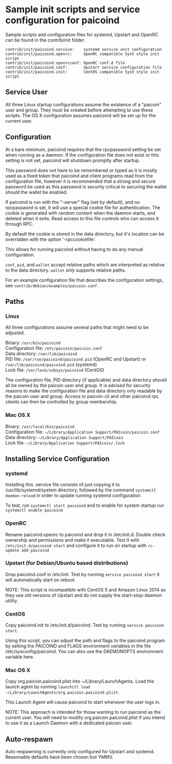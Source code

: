 Sample init scripts and service configuration for paicoind
==========================================================

Sample scripts and configuration files for systemd, Upstart and OpenRC
can be found in the contrib/init folder.

    contrib/init/paicoind.service:    systemd service unit configuration
    contrib/init/paicoind.openrc:     OpenRC compatible SysV style init script
    contrib/init/paicoind.openrcconf: OpenRC conf.d file
    contrib/init/paicoind.conf:       Upstart service configuration file
    contrib/init/paicoind.init:       CentOS compatible SysV style init script

Service User
---------------------------------

All three Linux startup configurations assume the existence of a "paicoin" user
and group.  They must be created before attempting to use these scripts.
The OS X configuration assumes paicoind will be set up for the current user.

Configuration
---------------------------------

At a bare minimum, paicoind requires that the rpcpassword setting be set
when running as a daemon.  If the configuration file does not exist or this
setting is not set, paicoind will shutdown promptly after startup.

This password does not have to be remembered or typed as it is mostly used
as a fixed token that paicoind and client programs read from the configuration
file, however it is recommended that a strong and secure password be used
as this password is security critical to securing the wallet should the
wallet be enabled.

If paicoind is run with the "-server" flag (set by default), and no rpcpassword is set,
it will use a special cookie file for authentication. The cookie is generated with random
content when the daemon starts, and deleted when it exits. Read access to this file
controls who can access it through RPC.

By default the cookie is stored in the data directory, but it's location can be overridden
with the option '-rpccookiefile'.

This allows for running paicoind without having to do any manual configuration.

`conf`, `pid`, and `wallet` accept relative paths which are interpreted as
relative to the data directory. `wallet` *only* supports relative paths.

For an example configuration file that describes the configuration settings,
see `contrib/debian/examples/paicoin.conf`.

Paths
---------------------------------

### Linux

All three configurations assume several paths that might need to be adjusted.

Binary:              `/usr/bin/paicoind`  
Configuration file:  `/etc/paicoin/paicoin.conf`  
Data directory:      `/var/lib/paicoind`  
PID file:            `/var/run/paicoind/paicoind.pid` (OpenRC and Upstart) or `/var/lib/paicoind/paicoind.pid` (systemd)  
Lock file:           `/var/lock/subsys/paicoind` (CentOS)  

The configuration file, PID directory (if applicable) and data directory
should all be owned by the paicoin user and group.  It is advised for security
reasons to make the configuration file and data directory only readable by the
paicoin user and group.  Access to paicoin-cli and other paicoind rpc clients
can then be controlled by group membership.

### Mac OS X

Binary:              `/usr/local/bin/paicoind`  
Configuration file:  `~/Library/Application Support/PAIcoin/paicoin.conf`  
Data directory:      `~/Library/Application Support/PAIcoin`  
Lock file:           `~/Library/Application Support/PAIcoin/.lock`  

Installing Service Configuration
-----------------------------------

### systemd

Installing this .service file consists of just copying it to
/usr/lib/systemd/system directory, followed by the command
`systemctl daemon-reload` in order to update running systemd configuration.

To test, run `systemctl start paicoind` and to enable for system startup run
`systemctl enable paicoind`

### OpenRC

Rename paicoind.openrc to paicoind and drop it in /etc/init.d.  Double
check ownership and permissions and make it executable.  Test it with
`/etc/init.d/paicoind start` and configure it to run on startup with
`rc-update add paicoind`

### Upstart (for Debian/Ubuntu based distributions)

Drop paicoind.conf in /etc/init.  Test by running `service paicoind start`
it will automatically start on reboot.

NOTE: This script is incompatible with CentOS 5 and Amazon Linux 2014 as they
use old versions of Upstart and do not supply the start-stop-daemon utility.

### CentOS

Copy paicoind.init to /etc/init.d/paicoind. Test by running `service paicoind start`.

Using this script, you can adjust the path and flags to the paicoind program by
setting the PAICOIND and FLAGS environment variables in the file
/etc/sysconfig/paicoind. You can also use the DAEMONOPTS environment variable here.

### Mac OS X

Copy org.paicoin.paicoind.plist into ~/Library/LaunchAgents. Load the launch agent by
running `launchctl load ~/Library/LaunchAgents/org.paicoin.paicoind.plist`.

This Launch Agent will cause paicoind to start whenever the user logs in.

NOTE: This approach is intended for those wanting to run paicoind as the current user.
You will need to modify org.paicoin.paicoind.plist if you intend to use it as a
Launch Daemon with a dedicated paicoin user.

Auto-respawn
-----------------------------------

Auto respawning is currently only configured for Upstart and systemd.
Reasonable defaults have been chosen but YMMV.
